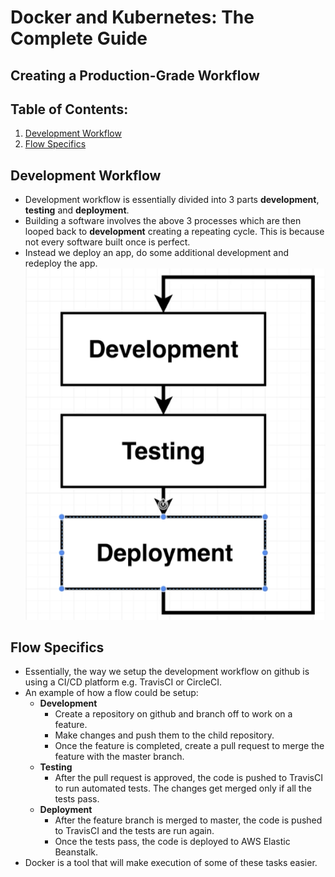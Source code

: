# Docker and Kubernetes: The Complete Guide
## Creating a Production-Grade Workflow

## Table of Contents:
1. [Development Workflow](#DevelopmentWorkflow)
2. [Flow Specifics](#FlowSpecifics)

## Development Workflow <a name="DevelopmentWorkflow"></a>

- Development workflow is essentially divided into 3 parts **development**, **testing** and **deployment**.
- Building a software involves the above 3 processes which are then looped back to **development** creating a repeating cycle. This is because not every software built once is perfect.
- Instead we deploy an app, do some additional development and redeploy the app.
![Development Workflow Image](./Images/devWorkflowImage6.png)


## Flow Specifics <a name="FlowSpecifics"></a>

- Essentially, the way we setup the development workflow on github is using a CI/CD platform e.g. TravisCI or CircleCI.
- An example of how a flow could be setup:
    - **Development**
        - Create a repository on github and branch off to work on a feature.
        - Make changes and push them to the child repository.
        - Once the feature is completed, create a pull request to merge the feature with the master branch.
    - **Testing**
        - After the pull request is approved, the code is pushed to TravisCI to run automated tests. The changes get merged only if all the tests pass.
    - **Deployment**
        - After the feature branch is merged to master, the code is pushed to TravisCI and the tests are run again.
        - Once the tests pass, the code is deployed to AWS Elastic Beanstalk.
- Docker is a tool that will make execution of some of these tasks easier.
